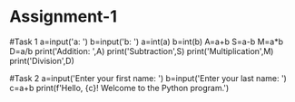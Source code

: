 # Assignment-1
#Task 1
a=input('a: ')
b=input('b: ')
a=int(a)
b=int(b)
A=a+b
S=a-b
M=a*b
D=a/b
print('Addition: ',A)
print('Subtraction',S)
print('Multiplication',M)
print('Division',D)

#Task 2
a=input('Enter your first name: ')
b=input('Enter your last name: ')
c=a+b
print(f'Hello, {c}! Welcome to the Python program.')
